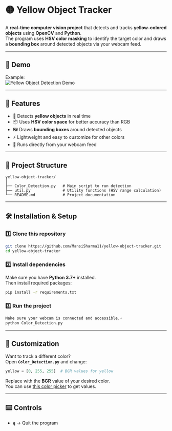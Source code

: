# 🟡 Yellow Object Tracker

A **real-time computer vision project** that detects and tracks **yellow-colored objects** using **OpenCV** and **Python**.  
The program uses **HSV color masking** to identify the target color and draws a **bounding box** around detected objects via your webcam feed.

---

## 📸 Demo
Example:  
![Yellow Object Detection Demo](Output.gif)


---

## 🚀 Features
- 🎯 Detects **yellow objects** in real time
- 📦 Uses **HSV color space** for better accuracy than RGB
- 🖼 Draws **bounding boxes** around detected objects
- ⚡ Lightweight and easy to customize for other colors
- 🔄 Runs directly from your webcam feed

---

## 📂 Project Structure
```
yellow-object-tracker/
│
├── Color_Detection.py   # Main script to run detection
├── util.py              # Utility functions (HSV range calculation)
└── README.md            # Project documentation
```
---

## 🛠 Installation & Setup

### 1️⃣ Clone this repository
```bash
git clone https://github.com/MansiSharma11/yellow-object-tracker.git
cd yellow-object-tracker
```

### 2️⃣ Install dependencies
Make sure you have **Python 3.7+** installed.  
Then install required packages:
```bash
pip install -r requirements.txt
```

### 3️⃣ Run the project
```bash
Make sure your webcam is connected and accessible.+
python Color_Detection.py
```

---

## 🎨 Customization
Want to track a different color?  
Open **`Color_Detection.py`** and change:
```python
yellow = [0, 255, 255]  # BGR values for yellow
```
Replace with the **BGR** value of your desired color.  
You can use [this color picker](https://colorpicker.me/) to get values.

---

## ⌨️ Controls
- **`q`** → Quit the program
